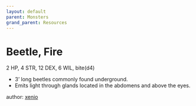 ```yaml
---
layout: default
parent: Monsters
grand_parent: Resources
---
```

# Beetle, Fire
2 HP, 4 STR, 12 DEX, 6 WIL, bite(d4)  
- 3’ long beetles commonly found underground.  
- Emits light through glands located in the abdomens and above the eyes.  

author: [xenio](https://xenioinabottle.blogspot.com)

